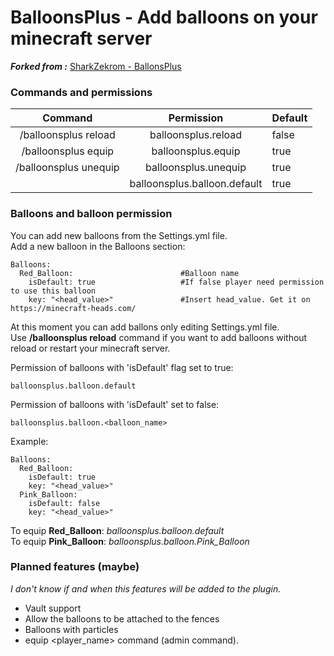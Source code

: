 # BalloonsPlus - Add balloons on your minecraft server
***Forked from :*** [SharkZekrom - BallonsPlus](https://github.com/SharkZekrom/BallonsPlus)

### Commands and permissions

|        Command        |          Permission          | Default |
|:---------------------:|:----------------------------:|---------|
| /balloonsplus reload  |     balloonsplus.reload      | false   |
|  /balloonsplus equip  |      balloonsplus.equip      | true    |
| /balloonsplus unequip |     balloonsplus.unequip     | true    |
|  | balloonsplus.balloon.default | true    |

### Balloons and balloon permission
You can add new balloons from the Settings.yml file. <br>
Add a new balloon in the Balloons section:

```
Balloons:
  Red_Balloon:                        #Balloon name
    isDefault: true                   #If false player need permission to use this balloon
    key: "<head_value>"               #Insert head_value. Get it on https://minecraft-heads.com/
```
At this moment you can add ballons only editing Settings.yml file.<br>
Use **/balloonsplus reload** command if you want to add balloons without reload 
or restart your minecraft server.

Permission of balloons with 'isDefault' flag set to true:
```
balloonsplus.balloon.default
```
Permission of balloons with 'isDefault' set to false:
```
balloonsplus.balloon.<balloon_name>
```
Example:
```
Balloons:
  Red_Balloon:
    isDefault: true
    key: "<head_value>"
  Pink_Balloon:
    isDefault: false
    key: "<head_value>"
```

To equip **Red_Balloon**: _balloonsplus.balloon.default_<br>
To equip **Pink_Balloon**: _balloonsplus.balloon.Pink_Balloon_



### Planned features (maybe)
*I don't know if and when this features will be added to the plugin.*
- Vault support
- Allow the balloons to be attached to the fences
- Balloons with particles
- equip <player_name> command (admin command).